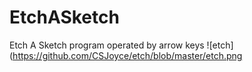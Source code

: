 # EtchASketch
Etch A Sketch program operated by arrow keys
![etch](https://github.com/CSJoyce/etch/blob/master/etch.png
